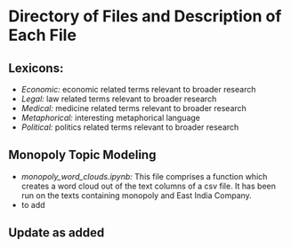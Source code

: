 # Directory of Files and Description of Each File

## Lexicons:
- *Economic:* economic related terms relevant to broader research
- *Legal:* law related terms relevant to broader research
- *Medical:* medicine related terms relevant to broader research
- *Metaphorical:* interesting metaphorical language
- *Political:* politics related terms relevant to broader research

## Monopoly Topic Modeling
- *monopoly_word_clouds.ipynb:* This file comprises a function which creates a word cloud out of the text columns of a csv file. It has been run on the texts containing monopoly and East India Company.
- to add

## Update as added
